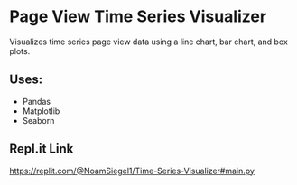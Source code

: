 # Page View Time Series Visualizer
Visualizes time series page view data using a line chart, bar chart, and box plots. 

## Uses:
- Pandas
- Matplotlib
- Seaborn

## Repl.it Link
https://replit.com/@NoamSiegel1/Time-Series-Visualizer#main.py
